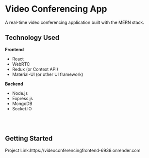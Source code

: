 <h1>Video Conferencing App</h1>
A real-time video conferencing application built with the MERN stack.
<br>
<h2>Technology Used</h2>
<b>Frontend</b>
<ul>
  <li>React</li>
  <li>WebRTC</li>
  <li>Redux (or Context API)</li>
  <li>Material-UI (or other UI framework)</li>
</ul>
<b>Backend</b>
<ul>
  <li>Node.js</li>
  <li>Express.js</li>
  <li>MongoDB</li>
  <li>Socket.IO</li>
</ul>
<br>
<br>
<h2>Getting Started</h2>
<p>Project Link:https://videoconferencingfrontend-6939.onrender.com </p>
